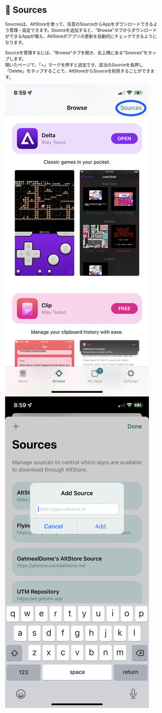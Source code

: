 # 🔗 Sources

Sourcesは、AltStoreを使って、任意のSourceからAppをダウンロードできるよう管理・設定できます。Sourceを追加すると、"Browse"タブからダウンロードができるAppが増え、AltStoreがアプリの更新を自動的にチェックできるようになります。

Sourceを管理するには、"Browse"タブを開き、右上隅にある"Sources"をタップします。\
開いたページで、「+」マークを押すと追加でき、該当のSourceを長押し「Delete」をタップすることで、AltStoreからSourceを削除することができます。

![](<../../.gitbook/assets/image (3).png>)![](<../../.gitbook/assets/image (2) (1).png>)
